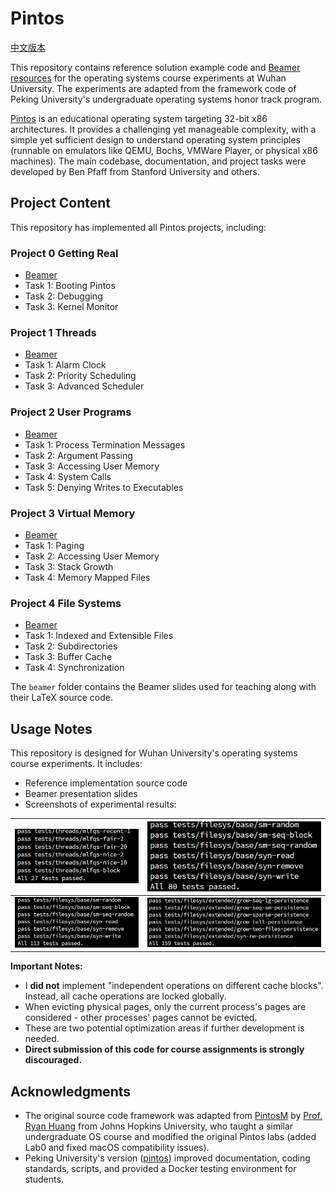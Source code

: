 # Pintos

[中文版本](./README.md)

This repository contains reference solution example code and [Beamer resources](./beamer) for the operating systems course experiments at Wuhan University. The experiments are adapted from the framework code of Peking University's undergraduate operating systems honor track program.

[Pintos](http://pintos-os.org) is an educational operating system targeting 32-bit x86 architectures. It provides a challenging yet manageable complexity, with a simple yet sufficient design to understand operating system principles (runnable on emulators like QEMU, Bochs, VMWare Player, or physical x86 machines). The main codebase, documentation, and project tasks were developed by Ben Pfaff from Stanford University and others.

## Project Content

This repository has implemented all Pintos projects, including:

### Project 0 Getting Real

- [Beamer](./beamer/OSLab-Project0/main.pdf)
- Task 1: Booting Pintos
- Task 2: Debugging
- Task 3: Kernel Monitor

### Project 1 Threads

- [Beamer](./beamer/OSLab-Project1/OSLab_Project1.pdf)
- Task 1: Alarm Clock
- Task 2: Priority Scheduling
- Task 3: Advanced Scheduler

### Project 2 User Programs

- [Beamer](./beamer/OSLab-Project2/OSLab_Project2.pdf)
- Task 1: Process Termination Messages
- Task 2: Argument Passing
- Task 3: Accessing User Memory
- Task 4: System Calls
- Task 5: Denying Writes to Executables

### Project 3 Virtual Memory

- [Beamer](./beamer/OSLab-Project3/OSLab_Project3.pdf)
- Task 1: Paging
- Task 2: Accessing User Memory
- Task 3: Stack Growth
- Task 4: Memory Mapped Files

### Project 4 File Systems

- [Beamer](./beamer/OSLab-Project4/OSLab_Project4.pdf)
- Task 1: Indexed and Extensible Files
- Task 2: Subdirectories
- Task 3: Buffer Cache
- Task 4: Synchronization

The `beamer` folder contains the Beamer slides used for teaching along with their LaTeX source code.

## Usage Notes

This repository is designed for Wuhan University's operating systems course experiments. It includes:
- Reference implementation source code
- Beamer presentation slides
- Screenshots of experimental results:

| ![Project1](./assets/1.png) | ![Project2](./assets/2.png) |
| --------------------------- | --------------------------- |
| ![Project3](./assets/3.png) | ![Project4](./assets/4.png) |

**Important Notes:**
- I **did not** implement "independent operations on different cache blocks". Instead, all cache operations are locked globally.
- When evicting physical pages, only the current process's pages are considered - other processes' pages cannot be evicted.
- These are two potential optimization areas if further development is needed.
- **Direct submission of this code for course assignments is strongly discouraged.**

## Acknowledgments

- The original source code framework was adapted from [PintosM](https://github.com/ryanphuang/PintosM) by [Prof. Ryan Huang](huang@cs.jhu.edu) from Johns Hopkins University, who taught a similar undergraduate OS course and modified the original Pintos labs (added Lab0 and fixed macOS compatibility issues).
- Peking University's version ([pintos](https://github.com/PKU-OS/pintos)) improved documentation, coding standards, scripts, and provided a Docker testing environment for students.
